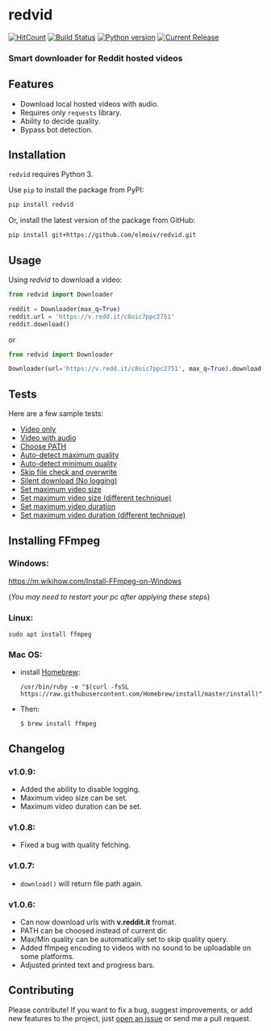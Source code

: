 # redvid
[![HitCount](http://hits.dwyl.io/elmoiv/redvid.svg)](http://hits.dwyl.io/elmoiv/redvid)
[![Build Status](https://api.travis-ci.org/elmoiv/redvid.svg?branch=master)](https://travis-ci.org/elmoiv/redvid)
[![Python version](https://img.shields.io/badge/python-3.x-brightgreen.svg)](https://pypi.org/project/redvid/)
[![Current Release](https://img.shields.io/github/v/release/elmoiv/redvid.svg)](https://github.com/elmoiv/redvid/releases)

### Smart downloader for Reddit hosted videos

## Features
* Download local hosted videos with audio.
* Requires only `requests` library.
* Ability to decide quality.
* Bypass bot detection.

## Installation
`redvid` requires Python 3.

Use `pip` to install the package from PyPI:

```bash
pip install redvid
```

Or, install the latest version of the package from GitHub:

```bash
pip install git+https://github.com/elmoiv/redvid.git
```

## Usage
Using *redvid* to download a video:

```python
from redvid import Downloader

reddit = Downloader(max_q=True)
reddit.url = 'https://v.redd.it/c8oic7ppc2751'
reddit.download()
```
or
```python
from redvid import Downloader

Downloader(url='https://v.redd.it/c8oic7ppc2751', max_q=True).download()
```

## Tests
Here are a few sample tests:

  * [Video only](https://github.com/elmoiv/redvid/tree/master/tests/test1.py)
  * [Video with audio](https://github.com/elmoiv/redvid/tree/master/tests/test2.py)
  * [Choose PATH](https://github.com/elmoiv/redvid/tree/master/tests/test3.py)
  * [Auto-detect maximum quality](https://github.com/elmoiv/redvid/tree/master/tests/test4.py)
  * [Auto-detect minimum quality](https://github.com/elmoiv/redvid/tree/master/tests/test5.py)
  * [Skip file check and overwrite](https://github.com/elmoiv/redvid/tree/master/tests/test6.py)
  * [Silent download (No logging)](https://github.com/elmoiv/redvid/tree/master/tests/test7.py)
  * [Set maximum video size](https://github.com/elmoiv/redvid/tree/master/tests/test8.py)
  * [Set maximum video size (different technique)](https://github.com/elmoiv/redvid/tree/master/tests/test9.py)
  * [Set maximum video duration](https://github.com/elmoiv/redvid/tree/master/tests/test10.py)
  * [Set maximum video duration (different technique)](https://github.com/elmoiv/redvid/tree/master/tests/test11.py)

## Installing FFmpeg
### Windows: 

https://m.wikihow.com/Install-FFmpeg-on-Windows

(*You may need to restart your pc after applying these steps*)

### Linux: 

`sudo apt install ffmpeg`

### Mac OS:

* install [Homebrew](https://brew.sh/):

  `/usr/bin/ruby -e "$(curl -fsSL https://raw.githubusercontent.com/Homebrew/install/master/install)"`
  
* Then:

  `$ brew install ffmpeg`

## Changelog
### v1.0.9:
  * Added the ability to disable logging.
  * Maximum video size can be set.
  * Maximum video duration can be set.
### v1.0.8:
  * Fixed a bug with quality fetching.
### v1.0.7:
  * `download()` will return file path again.
### v1.0.6:
  * Can now download urls with **v.reddit.it** fromat.
  * PATH can be choosed instead of current dir.
  * Max/Min quality can be automatically set to skip quality query.
  * Added ffmpeg encoding to videos with no sound to be uploadable on some platforms.
  * Adjusted printed text and progress bars.

## Contributing
Please contribute! If you want to fix a bug, suggest improvements, or add new features to the project, just [open an issue](https://github.com/elmoiv/redvid/issues) or send me a pull request.
